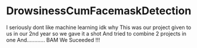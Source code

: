 # DrowsinessCumFacemaskDetection
I seriously dont like machine learning idk why This was our project given to us in our 2nd year so we gave it a shot And tried to combine 2 projects in one And............
BAM 
We Suceeded !!!
